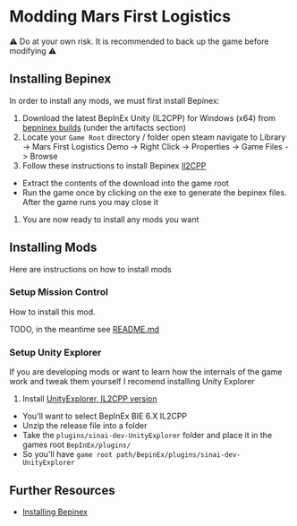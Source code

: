 # Modding Mars First Logistics

⚠ Do at your own risk. It is recommended to back up the game before modifying ⚠

## Installing Bepinex

In order to install any mods, we must first install Bepinex:

1. Download the latest BepInEx Unity (IL2CPP) for Windows (x64) from [bepninex builds](https://builds.bepinex.dev/projects/bepinex_be) (under the artifacts section)
1. Locate your `Game Root` directory / folder open steam navigate to Library -> Mars First Logistics Demo -> Right Click -> Properties -> Game Files -> Browse
1. Follow these instructions to install Bepinex [Il2CPP](https://docs.bepinex.dev/master/articles/user_guide/installation/unity_il2cpp.html)
  - Extract the contents of the download into the game root
  - Run the game once by clicking on the exe to generate the bepinex files. After the game runs you may close it
1. You are now ready to install any mods you want

## Installing Mods

Here are instructions on how to install mods

### Setup Mission Control

How to install this mod.

TODO, in the meantime see [README.md](/README.md)

### Setup Unity Explorer

If you are developing mods or want to learn how the internals of the game work and tweak them yourself I recomend installing Unity Explorer


1. Install [UnityExplorer, IL2CPP version](https://github.com/sinai-dev/UnityExplorer)
  - You'll want to select BepInEx BIE 6.X IL2CPP
  - Unzip the release file into a folder
  - Take the `plugins/sinai-dev-UnityExplorer` folder and place it in the games root `BepInEx/plugins/`
  - So you'll have `game root path/BepinEx/plugins/sinai-dev-UnityExplorer`

## Further Resources

- [Installing Bepinex](https://docs.bepinex.dev/master/articles/user_guide/installation/index.html)